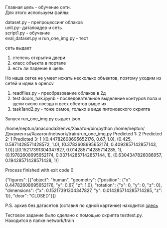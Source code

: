 Главная цель - обучение сети. <br/>
Для этого используем файлы:

dataset.py - препроцессинг облаков  <br/> 
unit.py- даталоадер и сеть  <br/> 
script1.py - обучение <br/> 
eval_dataset.py и run_one_img.py - тест <br/> 

сеть выдает
1. степень открытия двери
2. класс объекта в портале
3. есть ли падение в щель

Но наша сетка не умеет искать несколько объектов, поэтому уходим из сетей и идем в openсv

1. readfiles.py - преобразование облаков в 2д
2. test doors_hak.ipynb - последовательное выделение контуров пола и щели около поезда и всех обектов выше их.
3. task1and2.py - тоже самое, только в виде питоновского скрипта


Запуск run_one_img.py выдает json.

/home/neptun/anaconda3/envs/Хакатон/bin/python /home/neptun/Документы/Хакатон/network/train/run_one_img.py
Predicted 1:      2
Predicted 2:      1
Predicted 3:      1
[(0.44782608695652176, 0.67, 1.0), (0.425, 0.5871428571428572, 1.0), (0.3782608695652174, 0.4092857142857143, 1.0)]
[(0.15217391304347827, 0.014285714285714285, 1), (0.19782608695652174, 0.037142857142857144, 1), (0.6304347826086957, 0.19428571428571428, 1)]

Process finished with exit code 0


{"figures": [{"object": "human", "geometry": {"position": {"x": 0.44782608695652176, "y": 0.67, "z": 1.0}, "rotation": {"x": 0, "y": 0, "z": 0}, "dimensions": {"x": 0.15217391304347827, "y": 0.014285714285714285, "z": 1}}, "door": "CLOSED"}]}


P.S. архив без датасетов (оставил по одной картинке) находится [здесь](https://drive.google.com/file/d/1SZy-ThDf_sLuwfd55Xl0WR9O0LOi54w2/view?usp=sharing)


Тестовое задание было сделано с помощью скрипта testtest.py. Находитcя в папке network/train

